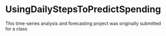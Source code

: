 # UsingDailyStepsToPredictSpending
 This time-series analysis and forecasting project was originally submitted for a class
